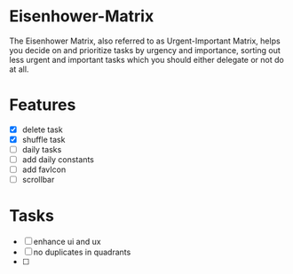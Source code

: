 # Eisenhower-Matrix
The Eisenhower Matrix, also referred to as Urgent-Important Matrix, helps you decide on and prioritize tasks by urgency and importance, sorting out less urgent and important tasks which you should either delegate or not do at all.

# Features
- [x] delete task
- [x] shuffle task
- [ ] daily tasks
- [ ] add daily constants
- [ ] add favIcon
- [ ] scrollbar

# Tasks
- [ ] enhance ui and ux
- [ ] no duplicates in quadrants
- [ ] 